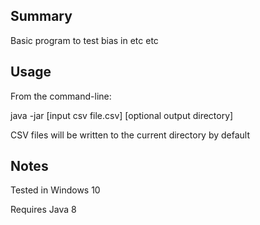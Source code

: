 ## Summary

Basic program to test bias in etc etc

## Usage

From the command-line:

java -jar [input csv file.csv] [optional output directory]

CSV files will be written to the current directory by default

## Notes

Tested in Windows 10

Requires Java 8
